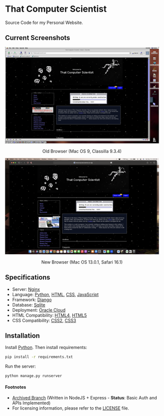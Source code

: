 # That Computer Scientist
Source Code for my Personal Website.

## Current Screenshots

<p align="center">
    <img src="https://github.com/luciferreeves/thatcomputerscientist/raw/main/static/images/current/old.png" alt="Old Browser">
</p>
<p align="center">
    Old Browser (Mac OS 9, Classilla 9.3.4)
</p>
<p align="center">
    <img  src="https://github.com/luciferreeves/thatcomputerscientist/raw/main/static/images/current/new.png" alt="New Browser">
</p>
<p align="center">
    New Browser (Mac OS 13.0.1, Safari 16.1)
</p>

## Specifications
- Server: [Nginx](https://www.nginx.com/)
- Language: [Python](https://www.python.org/), [HTML](https://www.w3schools.com/html/), [CSS](https://www.w3schools.com/css/), [JavaScript](https://www.javascript.com/)
- Framework: [Django](https://www.djangoproject.com/)
- Database: [Sqlite](https://www.sqlite.org/index.html)
- Deployment: [Oracle Cloud](https://www.oracle.com/cloud/)
- HTML Compatibility: [HTML4](https://www.w3.org/TR/html4/), [HTML5](https://www.w3.org/TR/html5/)
- CSS Compatibility: [CSS2](https://www.w3.org/TR/CSS2/), [CSS3](https://www.w3.org/TR/CSS3/)

## Installation
Install [Python](https://www.python.org/downloads/). Then install requirements:
```bash
pip install -r requirements.txt
```

Run the server:
```bash
python manage.py runserver
```

<!-- Footnotes -->
#### Footnotes

- [Archived Branch](https://github.com/luciferreeves/thatcomputerscientist/tree/archived) (Written in NodeJS + Express - **Status**: Basic Auth and APIs Implemented)
- For licensing information, please refer to the [LICENSE](LICENSE) file.

